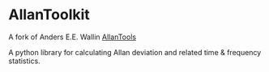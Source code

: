 # AllanToolkit

A fork of Anders E.E. Wallin [AllanTools](https://github.com/aewallin/allantools)

A python library for calculating Allan deviation and related time & frequency statistics.